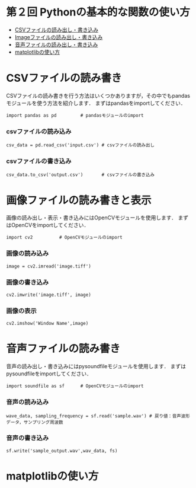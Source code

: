 # 第２回 Pythonの基本的な関数の使い方

- [CSVファイルの読み出し・書き込み](#CSVファイルの読み書き)
- [Imageファイルの読み出し・書き込み](#画像ファイルの読み書きと表示)
- [音声ファイルの読み出し・書き込み](#音声ファイルの読み書き)
- [matplotlibの使い方](#matplotlibの使い方)

# CSVファイルの読み書き

CSVファイルの読み書きを行う方法はいくつかありますが，その中でもpandasモジュールを使う方法を紹介します．
まずはpandasをimportしてください．
```@Python
import pandas as pd			# pandasモジュールのimport
```

### csvファイルの読み込み
```@Python
csv_data = pd.read_csv('input.csv')	# csvファイルの読み出し
```
### csvファイルの書き込み
```@Python
csv_data.to_csv('output.csv')		# csvファイルの書き込み
```

# 画像ファイルの読み書きと表示

画像の読み出し・表示・書き込みにはOpenCVモジュールを使用します．
まずはOpenCVをimportしてください．
```@Python
import cv2			# OpenCVモジュールのimport
```

### 画像の読み込み
```@Python
image = cv2.imread('image.tiff')
```

### 画像の書き込み
```@Python
cv2.imwrite('image.tiff', image)
```

### 画像の表示
```@Python
cv2.imshow('Window Name',image) 
```

# 音声ファイルの読み書き

音声の読み出し・書き込みにはpysoundfileモジュールを使用します．
まずはpysoundfileをimportしてください．
```@Python
import soundfile as sf		# OpenCVモジュールのimport
```

### 音声の読み込み
```@Python
wave_data, sampling_frequency = sf.read('sample.wav') # 戻り値：音声波形データ，サンプリング周波数
```

### 音声の書き込み
```@Python
sf.write('sample_output.wav',wav_data, fs)
```

# matplotlibの使い方
